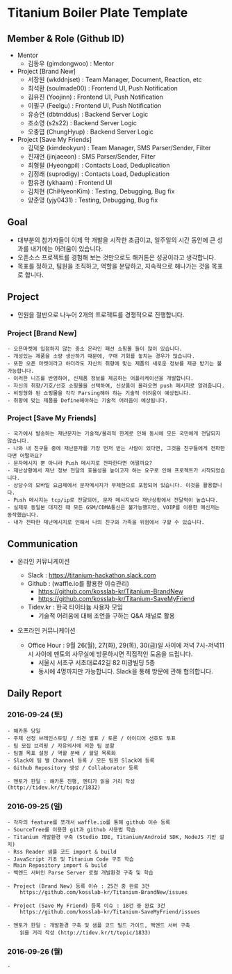 # Titanium Boiler Plate Template

## Member & Role (Github ID)

- Mentor
	- 김동우 (gimdongwoo) : Mentor
- Project [Brand New]
	- 서장원 (wkddnjset) : Team Manager, Document, Reaction, etc
	- 최석환 (soulmade00) : Frontend UI, Push Notification
	- 김유진 (Yoojinn) : Frontend UI, Push Notification
	- 이필구 (Feelgu) : Frontend UI, Push Notification
	- 유승연 (dbtmddus) : Backend Server Logic
	- 조소영 (s2s22) : Backend Server Logic
	- 오충엽 (ChungHyup) : Backend Server Logic
- Project [Save My Friends]
	- 김덕윤 (kimdeokyun) : Team Manager, SMS Parser/Sender, Filter
	- 진재언 (jinjaeeon) : SMS Parser/Sender, Filter
	- 최형필 (Hyeongpil) : Contacts Load, Deduplication
	- 김정래 (suprodigy) : Contacts Load, Deduplication
	- 함유경 (ykhaam) : Frontend UI
	- 김치현 (ChiHyeonKim) : Testing, Debugging, Bug fix
	- 양준영 (yjy0431) : Testing, Debugging, Bug fix

## Goal

- 대부분의 참가자들이 이제 막 개발을 시작한 초급이고, 일주일의 시간 동안에 큰 성과를 내기에는 어려움이 있습니다.
- 오픈소스 프로젝트를 경험해 보는 것만으로도 해커톤은 성공이라고 생각합니다.
- 목표를 정하고, 팀원을 조직하고, 역할을 분담하고, 지속적으로 해나가는 것을 목표로 합니다.

## Project

- 인원을 절반으로 나누어 2개의 프로젝트를 경쟁적으로 진행합니다.

### Project [Brand New]
	- 오픈마켓에 입점하지 않는 중소 온라인 패션 쇼핑몰 들이 많이 있습니다.
	- 개성있는 제품을 소량 생산하기 때문에, 구매 기회를 놓치는 경우가 많습니다.
	- 또한 오픈 마켓이라고 하더라도 자신의 취향에 맞는 제품의 새로운 정보를 제공 받기는 불가능합니다.
	- 이러한 니즈를 반영하여, 신제품 정보를 제공하는 어플리케이션을 개발합니다.
	- 자신의 취향/기호/선호 쇼핑몰을 선택하여, 신상품이 올라오면 push 메시지로 알려줍니다.
	- 비정형화 된 쇼핑몰을 각각 Parsing해야 하는 기술적 어려움이 예상됩니다.
	- 취향에 맞는 제품을 Define해야하는 기술적 어려움이 예상됩니다.

### Project [Save My Friends]
	- 국가에서 발송하는 재난문자는 기술적/물리적 한계로 인해 동시에 모든 국민에게 전달되지 않습니다.
	- 나와 내 친구들 중에 재난문자를 가장 먼저 받는 사람이 있다면, 그것을 친구들에게 전파한다면 어떨까요?
	- 문자메시지 뿐 아니라 Push 메시지로 전파한다면 어떨까요?
	- 재난상황에서 재난 정보 전달의 효율성을 높이고자 하는 요구로 인해 프로젝트가 시작되었습니다.
	- 상당수의 모바일 요금제에서 문자메시지가 무제한으로 포함되어 있습니다. 이것을 활용합니다.
	- Push 메시지는 tcp/ip로 전달되어, 문자 메시지보다 재난상황에서 전달력이 높습니다.
	- 실제로 동일본 대지진 때 모든 GSM/CDMA통신은 불가능했지만, VOIP를 이용한 메신저는 동작했습니다.
	- 내가 전파한 재난메시지로 인해서 나의 친구와 가족을 위험에서 구할 수 있습니다.

## Communication

- 온라인 커뮤니케이션
	- Slack : https://titanium-hackathon.slack.com
	- Github : (waffle.io를 활용한 이슈관리)
		- https://github.com/kosslab-kr/Titanium-BrandNew
		- https://github.com/kosslab-kr/Titanium-SaveMyFriend
	- Tidev.kr : 한국 타이타늄 사용자 모임
		- 기술적 어려움에 대해 조언을 구하는 Q&A 채널로 활용
	
- 오프라인 커뮤니케이션
	- Office Hour : 9월 26(월), 27(화), 29(목), 30(금)일 사이에 저녁 7시-저녁11시 사이에 멘토의 사무실에 방문하시면 직접적인 도움을 드립니다.
		- 서울시 서초구 서초대로42길 82 미광빌딩 5층
		- 동시에 4명까지만 가능합니다. Slack을 통해 방문에 관해 협의합니다.

## Daily Report

### 2016-09-24 (토)
	- 해카톤 당일
	- 주제 선정 브래인스토밍 / 의견 발표 / 토론 / 아이디어 선호도 투표
	- 팀 모집 브리핑 / 자유의사에 의한 팀 분할
	- 팀별 목표 설정 / 역할 분배 / 할일 목록화
	- Slack에 팀 별 Channel 등록 / 모든 팀원 Slack에 등록
	- Github Repository 생성 / Collaborator 등록

	- 멘토가 한일 : 해카톤 진행, 멘티가 읽을 거리 작성 (http://tidev.kr/t/topic/1832)

### 2016-09-25 (일)
	- 각자의 feature를 쪼개서 waffle.io를 통해 github 이슈 등록
	- SourceTree를 이용한 git과 github 사용법 학습
	- Titanium 개발환경 구축 (Studio IDE, Titanium/Android SDK, NodeJS 기반 설치)
	- Rss Reader 샘플 코드 import & build
	- JavaScript 기초 및 Titanium Code 구조 학습
	- Main Repository import & build
	- 백엔드 서버인 Parse Server 로컬 개발환경 구축 및 학습

	- Project (Brand New) 등록 이슈 : 25건 중 완료 3건
		https://github.com/kosslab-kr/Titanium-BrandNew/issues

	- Project (Save My Friend) 등록 이슈 : 18건 중 완료 3건
		https://github.com/kosslab-kr/Titanium-SaveMyFriend/issues

	- 멘토가 한일 : 개발환경 구축 및 샘플 코드 빌드 가이드, 백엔드 서버 구축
		읽을 거리 작성 (http://tidev.kr/t/topic/1833)
### 2016-09-26 (월)
	-